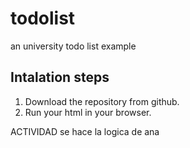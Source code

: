# todolist

an university todo list example

## Intalation steps

1. Download the repository from github.
2. Run your html in your browser.

ACTIVIDAD
se hace la logica de ana 
